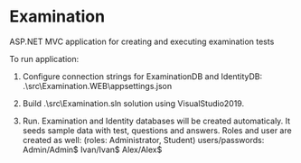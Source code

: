 # Examination
ASP.NET MVC application for creating and executing examination tests

To run application:
1. Configure connection strings for ExaminationDB and IdentityDB:
	.\src\Examination.WEB\appsettings.json 

2. Build .\src\Examination.sln  solution using VisualStudio2019.

3. Run. Examination and Identity databases will be created automaticaly.
   It seeds sample data with test, questions and answers. 
   Roles and user are created as well: 
   (roles: Administrator, Student)
    users/passwords:
		Admin/Admin$
		Ivan/Ivan$
		Alex/Alex$